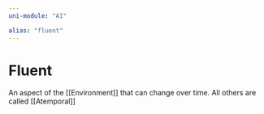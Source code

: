 ```yaml
---
uni-module: "AI"

alias: "fluent"
---
```


# Fluent

An aspect of the [[Environment]] that can change over time. All others are called [[Atemporal]]
